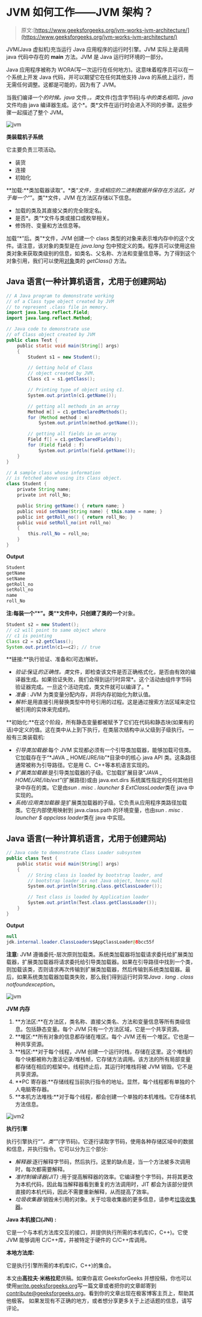 # JVM 如何工作——JVM 架构？

> 原文:[https://www.geeksforgeeks.org/jvm-works-jvm-architecture/](https://www.geeksforgeeks.org/jvm-works-jvm-architecture/)

JVM(Java 虚拟机)充当运行 Java 应用程序的运行时引擎。JVM 实际上是调用 java 代码中存在的 **main** 方法。JVM 是 Java 运行时环境的一部分。

Java 应用程序被称为 WORA(写一次运行在任何地方)。这意味着程序员可以在一个系统上开发 Java 代码，并可以期望它在任何其他支持 Java 的系统上运行，而无需任何调整。这都是可能的，因为有了 JVM。

当我们编译一个*的时候。java* 文件，*。类*文件(包含字节码)与*中的类名相同。java* 文件均由 java 编译器生成。这个*。类*文件在运行时会进入不同的步骤。这些步骤一起描述了整个 JVM。

![jvm](img/1a1748e6861daf8020cc0a4a9a1b7581.png)

**类装载机子系统**

它主要负责三项活动。

*   装货
*   连接
*   初始化

**加载:**类加载器读取”。*类“*文件，生成相应的二进制数据并保存在方法区。对于每一个“*”。类"*文件，JVM 在方法区存储以下信息。

*   加载的类及其直接父类的完全限定名。
*   是否*。类“*文件与类或接口或枚举相关。
*   修饰符、变量和方法信息等。

加载“*”后。类"*文件，JVM 创建一个 class 类型的对象来表示堆内存中的这个文件。请注意，该对象的类型是在 *java.lang* 包中预定义的类。程序员可以使用这些类对象来获取类级别的信息，如类名、父名称、方法和变量信息等。为了得到这个对象引用，我们可以使用[对象](https://www.geeksforgeeks.org/object-class-in-java/)类的 *getClass()* 方法。

## Java 语言(一种计算机语言，尤用于创建网站)

```java
// A Java program to demonstrate working
// of a Class type object created by JVM
// to represent .class file in memory.
import java.lang.reflect.Field;
import java.lang.reflect.Method;

// Java code to demonstrate use
// of Class object created by JVM
public class Test {
    public static void main(String[] args)
    {
        Student s1 = new Student();

        // Getting hold of Class
        // object created by JVM.
        Class c1 = s1.getClass();

        // Printing type of object using c1.
        System.out.println(c1.getName());

        // getting all methods in an array
        Method m[] = c1.getDeclaredMethods();
        for (Method method : m)
            System.out.println(method.getName());

        // getting all fields in an array
        Field f[] = c1.getDeclaredFields();
        for (Field field : f)
            System.out.println(field.getName());
    }
}

// A sample class whose information
// is fetched above using its Class object.
class Student {
    private String name;
    private int roll_No;

    public String getName() { return name; }
    public void setName(String name) { this.name = name; }
    public int getRoll_no() { return roll_No; }
    public void setRoll_no(int roll_no)
    {
        this.roll_No = roll_no;
    }
}
```

**Output**

```java
Student
getName
setName
getRoll_no
setRoll_no
name
roll_No

```

**注:**每装一个“*”。类“*文件中，只创建了类的**一个**对象。

```java
Student s2 = new Student();
// c2 will point to same object where 
// c1 is pointing
Class c2 = s2.getClass();
System.out.println(c1==c2); // true
```

**链接:**执行验证、准备和(可选)解析。

*   *验证*:保证*的正确性。类*文件，即检查该文件是否正确格式化，是否由有效的编译器生成。如果验证失败，我们会得到运行时异常*。这个活动由组件字节码验证器完成。一旦这个活动完成，类文件就可以编译了。*
*   *准备* : JVM 为类变量分配内存，并将内存初始化为默认值。
*   *解析*:是用直接引用替换类型中符号引用的过程。这是通过搜索方法区域来定位被引用的实体来完成的。

**初始化:**在这个阶段，所有静态变量都被赋予了它们在代码和静态块(如果有的话)中定义的值。这在类中从上到下执行，在类层次结构中从父级到子级执行。
一般有三类装载机:

*   *引导类加载器*:每个 JVM 实现都必须有一个引导类加载器，能够加载可信类。它加载存在于“*JAVA _ HOME/JRE/lib”*目录中的核心 java API 类。这条路径通常被称为引导路径。它是用 C、C++等本机语言实现的。
*   *扩展类加载器*:是引导类加载器的子级。它加载扩展目录“*JAVA _ HOME/JRE/lib/ext”*(扩展路径)或由 java.ext.dirs 系统属性指定的任何其他目录中存在的类。它是由*sun . misc . launcher $ ExtClassLoader*类在 java 中实现的。
*   *系统/应用类加载器*:是扩展类加载器的子级。它负责从应用程序类路径加载类。它在内部使用映射到 java.class.path 的环境变量，也由*sun . misc . launcher $ appclass loader*类在 java 中实现。

## Java 语言(一种计算机语言，尤用于创建网站)

```java
// Java code to demonstrate Class Loader subsystem
public class Test {
    public static void main(String[] args)
    {
        // String class is loaded by bootstrap loader, and
        // bootstrap loader is not Java object, hence null
        System.out.println(String.class.getClassLoader());

        // Test class is loaded by Application loader
        System.out.println(Test.class.getClassLoader());
    }
}
```

**Output**

```java
null
jdk.internal.loader.ClassLoaders$AppClassLoader@8bcc55f

```

**注意:** JVM 遵循委托-层次原则加载类。系统类加载器将加载请求委托给扩展类加载器，扩展类加载器将请求委托给引导类加载器。如果在引导路径中找到一个类，则加载该类，否则请求再次传输到扩展类加载器，然后传输到系统类加载器。最后，如果系统类加载器加载类失败，那么我们得到运行时异常*Java . lang . class notfoundexception*。

![jvm](img/62c4a216a3ce01f0671d9ba2801c0e58.png)

**JVM 内存**

1.  **方法区:**在方法区，类名称、直接父类名、方法和变量信息等所有类级信息。包括静态变量。每个 JVM 只有一个方法区域，它是一个共享资源。
2.  **堆区:**所有对象的信息都存储在堆区。每个 JVM 还有一个堆区。它也是一种共享资源。
3.  **栈区:**对于每个线程，JVM 创建一个运行时栈，存储在这里。这个堆栈的每个块都被称为激活记录/堆栈帧，它存储方法调用。该方法的所有局部变量都存储在相应的框架中。线程终止后，其运行时堆栈将被 JVM 销毁。它不是共享资源。
4.  **PC 寄存器:**存储线程当前执行指令的地址。显然，每个线程都有单独的个人电脑寄存器。
5.  **本机方法堆栈:**对于每个线程，都会创建一个单独的本机堆栈。它存储本机方法信息。

![jvm2](img/cafd7417ff3b092fdc77ab632681211d.png)

**执行引擎**

执行引擎执行“*”。类“*”(字节码)。它逐行读取字节码，使用各种存储区域中的数据和信息，并执行指令。它可以分为三个部分:

*   *解释器*:逐行解释字节码，然后执行。这里的缺点是，当一个方法被多次调用时，每次都需要解释。
*   *准时制编译器(JIT)* :用于提高解释器的效率。它编译整个字节码，并将其更改为本机代码，因此每当解释器看到重复的方法调用时，JIT 都会为该部分提供直接的本机代码，因此不需要重新解释，从而提高了效率。
*   *垃圾收集器*:销毁未引用的对象。关于垃圾收集器的更多信息，请参考[垃圾收集器](https://www.geeksforgeeks.org/garbage-collection-java/)。

**Java 本机接口(JNI) :**

它是一个与本机方法库交互的接口，并提供执行所需的本机库(C，C++)。它使 JVM 能够调用 C/C++库，并被特定于硬件的 C/C++库调用。

**本地方法库:**

它是执行引擎所需的本机库(C，C++)的集合。

本文由**高拉夫·米格拉尼**供稿。如果你喜欢 GeeksforGeeks 并想投稿，你也可以使用[write.geeksforgeeks.org](https://write.geeksforgeeks.org)写一篇文章或者把你的文章邮寄到 contribute@geeksforgeeks.org。看到你的文章出现在极客博客主页上，帮助其他极客。
如果发现有不正确的地方，或者想分享更多关于上述话题的信息，请写评论。